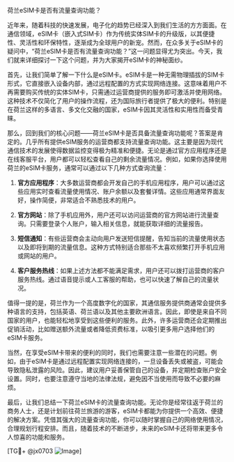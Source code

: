 荷兰eSIM卡是否有流量查询功能？

近年来，随着科技的快速发展，电子化的趋势已经深入到我们生活的方方面面。在通信领域，eSIM卡（嵌入式SIM卡）作为传统实体SIM卡的升级版，以其便捷性、灵活性和环保特性，逐渐成为全球用户的新宠。然而，在众多关于eSIM卡的疑问中，“荷兰eSIM卡是否有流量查询功能？”这一问题显得尤为突出。今天，我们就来详细探讨一下这个问题，并为大家揭开eSIM卡的神秘面纱。

首先，让我们简单了解一下什么是eSIM卡。eSIM卡是一种无需物理插拔的SIM卡形式，它直接嵌入设备内部，通过远程配置的方式实现网络连接。这意味着用户不再需要购买传统的实体SIM卡，只需通过运营商提供的服务即可激活并使用网络。这种技术不仅简化了用户的操作流程，还为国际旅行者提供了极大的便利。特别是在荷兰这样的多语言、多文化交融的国家，eSIM卡因其灵活性和实用性而备受青睐。

那么，回到我们的核心问题——荷兰eSIM卡是否具备流量查询功能呢？答案是肯定的。几乎所有提供eSIM服务的运营商都支持流量查询功能。这主要是因为现代通信技术的发展使得数据监控变得极为精准和便捷。无论是通过官方应用程序还是在线客服平台，用户都可以轻松查看自己的剩余流量情况。例如，如果你选择使用荷兰的eSIM卡服务，通常可以通过以下几种方式查询流量：

1. **官方应用程序**：大多数运营商都会开发自己的手机应用程序，用户可以通过这些应用实时查看流量使用情况、账户余额以及套餐详情。这些应用通常界面友好，操作简便，非常适合不熟悉技术的用户。

2. **官方网站**：除了手机应用外，用户还可以访问运营商的官方网站进行流量查询。只需要登录个人账户，输入相关信息，就能获取详细的流量报告。

3. **短信通知**：有些运营商会主动向用户发送短信提醒，告知当前的流量使用状态以及即将到期的流量信息。这种方式特别适合那些不太喜欢频繁打开手机应用或网站的用户。

4. **客户服务热线**：如果上述方法都不能满足需求，用户还可以拨打运营商的客户服务热线。通过语音提示或人工客服的帮助，也可以快速了解自己的流量状况。

值得一提的是，荷兰作为一个高度数字化的国家，其通信服务提供商通常会提供多种语言的支持，包括英语、荷兰语以及其他主要欧洲语言。因此，即使是来自不同国家的用户，也能轻松地享受到这些便利的服务。此外，许多运营商还会定期推出促销活动，比如赠送额外流量或者降低资费标准，以吸引更多用户选择他们的eSIM卡服务。

当然，在享受eSIM卡带来的便利的同时，我们也需要注意一些潜在的问题。例如，由于eSIM卡是通过远程配置实现网络连接的，一旦设备丢失或被盗，可能会导致隐私泄露的风险。因此，建议用户妥善保管自己的设备，并定期检查账户安全设置。同时，也要注意遵守当地的法律法规，避免因不当使用而导致不必要的麻烦。

最后，让我们总结一下荷兰eSIM卡的流量查询功能。无论你是经常往返于荷兰的商务人士，还是计划前往荷兰旅游的游客，eSIM卡都能为你提供一个高效、便捷的解决方案。凭借其强大的流量查询功能，你可以随时掌握自己的网络使用情况，合理规划行程安排。而且，随着技术的不断进步，未来的eSIM卡还将带来更多令人惊喜的功能和服务。

[TG💪+ @jx0703 ![Image](https://github.com/user-attachments/assets/dbca1d08-cadb-493c-b0ec-ad6f7a83f270)]
